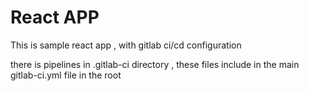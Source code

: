 # React APP
This is sample react app , with gitlab ci/cd configuration

there is pipelines in .gitlab-ci directory , these files include in the main gitlab-ci.yml file in the root